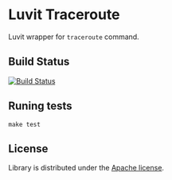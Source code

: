 # Luvit Traceroute

Luvit wrapper for `traceroute` command.

## Build Status

[![Build Status](https://api.travis-ci.org/Kami/luvit-traceroute.png)](http://travis-ci.org/Kami/luvit-traceroute)

## Runing tests

`make test`

## License

Library is distributed under the [Apache license](http://www.apache.org/licenses/LICENSE-2.0.html).
